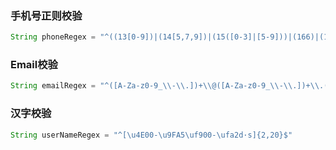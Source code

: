 ### 手机号正则校验

````java
String phoneRegex = "^((13[0-9])|(14[5,7,9])|(15([0-3]|[5-9]))|(166)|(17[0,1,3,5,6,7,8])|(18[0-9])|(19[8|9]))\\d{8}$";
````

### Email校验

```java
String emailRegex = "^([A-Za-z0-9_\\-\\.])+\\@([A-Za-z0-9_\\-\\.])+\\.([A-Za-z]{2,4})$";
```

### 汉字校验

```java
String userNameRegex = "^[\u4E00-\u9FA5\uf900-\ufa2d·s]{2,20}$"
```

